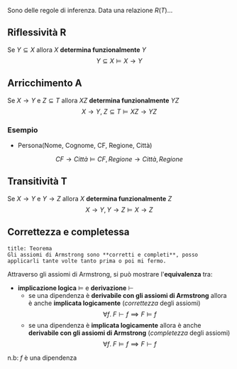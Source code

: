 Sono delle regole di inferenza.
Data una relazione $R(T)$...
## Riflessività R
Se $Y\subseteq X$ allora $X$ **determina funzionalmente** $Y$
$$Y\subseteq X\vDash X\to Y$$

## Arricchimento A
Se $X \to Y$ e $Z\subseteq T$ allora $XZ$ **determina funzionalmente** $YZ$
$$X\to Y,\; Z\subseteq T \vDash XZ \to YZ$$

### Esempio
- Persona(Nome, Cognome, CF, Regione, Città)

$$CF \to Città \vDash CF, Regione \to Città, Regione$$

## Transitività T
Se $X\to Y$ e $Y\to Z$ allora $X$ **determina funzionalmente** $Z$ 
$$X\to Y,Y\to Z\vDash X\to Z$$

## Correttezza e completessa
```ad-theo
title: Teorema
Gli assiomi di Armstrong sono **corretti e completi**, posso applicarli tante volte tanto prima o poi mi fermo.
```

Attraverso gli assiomi di Armstrong, si può mostrare l'**equivalenza** tra:
- **implicazione logica** $\vDash$ e **derivazione** $\vdash$
	- se una dipendenza è **derivabile con gli assiomi di Armstrong** allora è anche **implicata logicamente** (*correttezza* degli assiomi) $$\forall f.\; F\vdash f \implies F \vDash f$$
	- se una dipendenza è **implicata logicamente** allora è anche **derivabile con gli assiomi di Armstrong** (*completezza* degli assiomi) $$\forall f.\; F\vDash f \implies F \vdash f$$

n.b: $f$ è una dipendenza